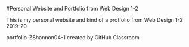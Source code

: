 #Personal Website and Portfolio from Web Design 1-2

This is my personal website and kind of a protfolio from Web Design 1-2 2019-20

portfolio-ZShannon04-1 created by GitHub Classroom
